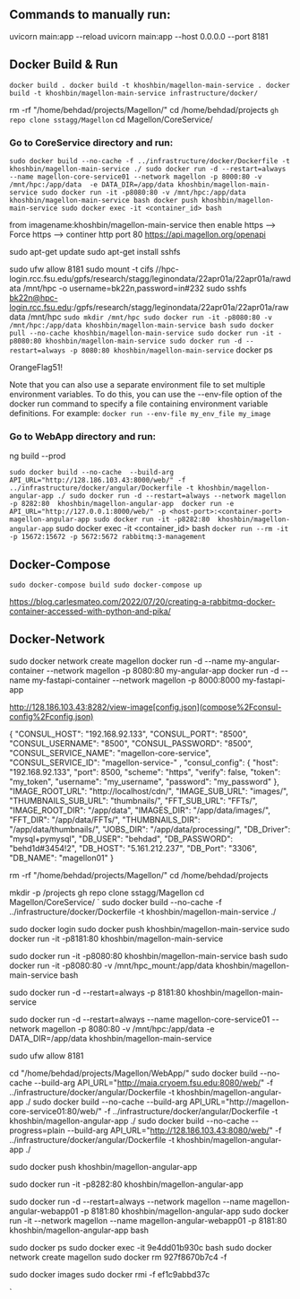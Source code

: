 
## Commands to manually run:
uvicorn main:app --reload
uvicorn main:app --host 0.0.0.0 --port 8181

## Docker Build & Run
`docker build .
docker build -t khoshbin/magellon-main-service .
docker build -t khoshbin/magellon-main-service infrastructure/docker/
`


rm -rf "/home/behdad/projects/Magellon/"
cd /home/behdad/projects
`gh repo clone sstagg/Magellon`
cd Magellon/CoreService/
### Go to CoreService directory and run:
`
sudo docker build --no-cache -f ../infrastructure/docker/Dockerfile -t khoshbin/magellon-main-service ./
sudo docker run -d --restart=always  --name magellon-core-service01 --network magellon -p 8000:80 -v /mnt/hpc:/app/data  -e DATA_DIR=/app/data khoshbin/magellon-main-service
sudo docker run -it -p8080:80 -v /mnt/hpc:/app/data khoshbin/magellon-main-service bash
docker push khoshbin/magellon-main-service
sudo docker exec -it <container_id> bash
`

from imagename:khoshbin/magellon-main-service
then enable https --> Force https --> continer http port 80
https://api.magellon.org/openapi



sudo apt-get update
sudo apt-get install sshfs

sudo ufw allow 8181
sudo mount -t cifs //hpc-login.rcc.fsu.edu/gpfs/research/stagg/leginondata/22apr01a/22apr01a/rawdata /mnt/hpc -o username=bk22n,password=in#232
sudo sshfs bk22n@hpc-login.rcc.fsu.edu:/gpfs/research/stagg/leginondata/22apr01a/22apr01a/rawdata /mnt/hpc
`
sudo mkdir /mnt/hpc
sudo docker run -it -p8080:80 -v /mnt/hpc:/app/data khoshbin/magellon-main-service bash
sudo docker pull --no-cache khoshbin/magellon-main-service
sudo docker run -it -p8080:80 khoshbin/magellon-main-service
sudo docker run -d --restart=always -p 8080:80 khoshbin/magellon-main-service
`
docker ps


OrangeFlag51!

Note that you can also use a separate environment file to set multiple environment variables. To do this, you can use the --env-file option of the docker run command to specify a file containing environment variable definitions. For example:
`docker run --env-file my_env_file my_image`
### Go to WebApp directory and run:

ng build --prod

`
sudo docker build --no-cache  --build-arg API_URL="http://128.186.103.43:8000/web/" -f ../infrastructure/docker/angular/Dockerfile -t khoshbin/magellon-angular-app ./
sudo docker run -d --restart=always --network magellon  -p 8282:80  khoshbin/magellon-angular-app 
docker run -e API_URL="http://127.0.0.1:8000/web/" -p <host-port>:<container-port> magellon-angular-app
sudo docker run -it -p8282:80  khoshbin/magellon-angular-app
`
sudo docker exec -it <container_id> bash
`docker run --rm -it -p 15672:15672 -p 5672:5672 rabbitmq:3-management`

## Docker-Compose
`sudo docker-compose build
sudo docker-compose up`


https://blog.carlesmateo.com/2022/07/20/creating-a-rabbitmq-docker-container-accessed-with-python-and-pika/

## Docker-Network
sudo docker network create magellon
docker run -d --name my-angular-container --network magellon -p 8080:80 my-angular-app
docker run -d --name my-fastapi-container --network magellon -p 8000:8000 my-fastapi-app

http://128.186.103.43:8282/view-image[config.json](compose%2Fconsul-config%2Fconfig.json)


{
"CONSUL_HOST": "192.168.92.133",
"CONSUL_PORT": "8500",
"CONSUL_USERNAME": "8500",
"CONSUL_PASSWORD": "8500",
"CONSUL_SERVICE_NAME": "magellon-core-service",
"CONSUL_SERVICE_ID": "magellon-service-" ,
"consul_config": {
"host": "192.168.92.133",
"port": 8500,
"scheme": "https",
"verify": false,
"token": "my_token",
"username": "my_username",
"password": "my_password"
},
"IMAGE_ROOT_URL": "http://localhost/cdn/",
"IMAGE_SUB_URL": "images/",
"THUMBNAILS_SUB_URL": "thumbnails/",
"FFT_SUB_URL": "FFTs/",
"IMAGE_ROOT_DIR": "/app/data",
"IMAGES_DIR": "/app/data/images/",
"FFT_DIR": "/app/data/FFTs/",
"THUMBNAILS_DIR": "/app/data/thumbnails/",
"JOBS_DIR": "/app/data/processing/",
"DB_Driver": "mysql+pymysql",
"DB_USER": "behdad",
"DB_PASSWORD": "behd1d#3454!2",
"DB_HOST": "5.161.212.237",
"DB_Port": "3306",
"DB_NAME": "magellon01"
}


rm -rf "/home/behdad/projects/Magellon/"
cd /home/behdad/projects

mkdir -p /projects
gh repo clone sstagg/Magellon
cd Magellon/CoreService/
`
sudo docker build --no-cache -f ../infrastructure/docker/Dockerfile -t khoshbin/magellon-main-service ./

sudo docker login
sudo docker push khoshbin/magellon-main-service
sudo docker run -it -p8181:80 khoshbin/magellon-main-service

sudo docker run -it -p8080:80  khoshbin/magellon-main-service bash
sudo docker run -it -p8080:80 -v /mnt/hpc_mount:/app/data khoshbin/magellon-main-service bash

sudo docker run -d --restart=always -p 8181:80 khoshbin/magellon-main-service


sudo docker run -d --restart=always  --name magellon-core-service01 --network magellon -p 8080:80 -v /mnt/hpc:/app/data  -e DATA_DIR=/app/data khoshbin/magellon-main-service

sudo ufw allow 8181

cd "/home/behdad/projects/Magellon/WebApp/"
sudo docker build --no-cache  --build-arg API_URL="http://maia.cryoem.fsu.edu:8080/web/" -f ../infrastructure/docker/angular/Dockerfile -t khoshbin/magellon-angular-app ./
sudo docker build --no-cache  --build-arg API_URL="http://magellon-core-service01:80/web/" -f ../infrastructure/docker/angular/Dockerfile -t khoshbin/magellon-angular-app ./
sudo docker build --no-cache --progress=plain  --build-arg API_URL="http://128.186.103.43:8080/web/" -f ../infrastructure/docker/angular/Dockerfile -t khoshbin/magellon-angular-app ./

sudo docker push khoshbin/magellon-angular-app

sudo docker run -it -p8282:80  khoshbin/magellon-angular-app

sudo docker run -d --restart=always --network magellon  --name magellon-angular-webapp01 -p 8181:80  khoshbin/magellon-angular-app
sudo docker run -it --network magellon  --name magellon-angular-webapp01  -p 8181:80  khoshbin/magellon-angular-app bash


sudo docker ps
sudo docker exec -it 9e4dd01b930c bash
sudo docker network create magellon
sudo docker rm 927f8670b7c4 -f

sudo docker images
sudo docker rmi -f ef1c9abbd37c


`





